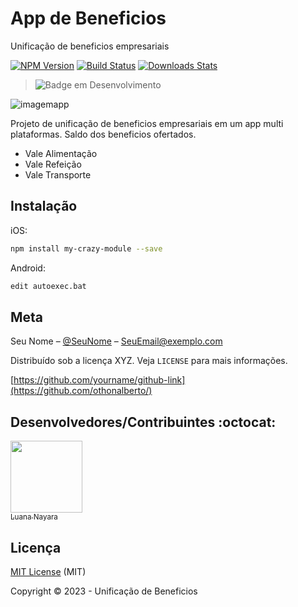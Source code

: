 # App de Beneficios

Unificação de beneficios empresariais


[![NPM Version][npm-image]][npm-url]
[![Build Status][travis-image]][travis-url]
[![Downloads Stats][npm-downloads]][npm-url]


 > ![Badge em Desenvolvimento](http://img.shields.io/static/v1?label=STATUS&message=EM%20DESENVOLVIMENTO&color=GREEN&style=for-the-badge)
 
 ![imagemapp](https://gifs.eco.br/wp-content/uploads/2022/09/gifs-de-telefone-22.gif)
 
 Projeto de unificação de beneficios empresariais em um app multi plataformas. Saldo dos beneficios ofertados.
 * Vale Alimentação
 * Vale Refeição
 * Vale Transporte
 
 ## Instalação

iOS:

```sh
npm install my-crazy-module --save
```

Android:

```sh
edit autoexec.bat
```

 
 
## Meta

Seu Nome – [@SeuNome](https://twitter.com/...) – SeuEmail@exemplo.com

Distribuído sob a licença XYZ. Veja `LICENSE` para mais informações.

[https://github.com/yourname/github-link](https://github.com/othonalberto/)


[npm-image]: https://img.shields.io/npm/v/datadog-metrics.svg?style=flat-square
[npm-url]: https://npmjs.org/package/datadog-metrics
[npm-downloads]: https://img.shields.io/npm/dm/datadog-metrics.svg?style=flat-square
[travis-image]: https://img.shields.io/travis/dbader/node-datadog-metrics/master.svg?style=flat-square
[travis-url]: https://travis-ci.org/dbader/node-datadog-metrics
[wiki]: https://github.com/seunome/seuprojeto/wiki

## Desenvolvedores/Contribuintes :octocat:

 [<img src="https://avatars.githubusercontent.com/u/128197140?v=4" width=115><br><sub>Luana Nayara</sub>](https://github.com/luananayara1997)

## Licença 

[MIT License]() (MIT)

Copyright :copyright: 2023 - Unificação de Beneficios
